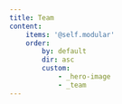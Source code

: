 ```yaml
---
title: Team
content:
    items: '@self.modular'
    order:
        by: default
        dir: asc
        custom: 
            - _hero-image
            - _team
---
```


